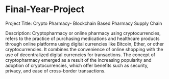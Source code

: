 # Final-Year-Project
Project Title: Crypto Pharmacy- Blockchain Based Pharmacy Supply Chain

Description: Cryptopharmacy or online pharmacy using cryptocurrencies, refers to the practice of purchasing medications and healthcare products through online platforms using digital currencies like Bitcoin, Ether, or other cryptocurrencies. It combines the convenience of online shopping with the use of decentralized digital currencies for transactions. The concept of cryptopharmacy emerged as a result of the increasing popularity and adoption of cryptocurrencies, which offer benefits such as security, privacy, and ease of cross-border transactions.
